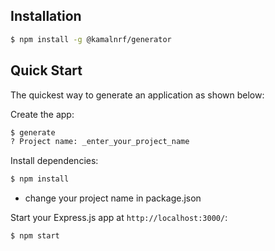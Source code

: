 ## Installation

```sh
$ npm install -g @kamalnrf/generator
```

## Quick Start

The quickest way to generate an application as shown below:

Create the app:

```bash
$ generate
? Project name: _enter_your_project_name
```

Install dependencies:

```bash
$ npm install
```
- change your project name in package.json

Start your Express.js app at `http://localhost:3000/`:

```bash
$ npm start
```
